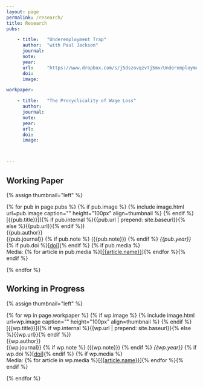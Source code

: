 ```yaml
---
layout: page
permalink: /research/
title: Research
pubs:

    - title:   "Underemployment Trap"
      author:  "with Paul Jackson"
      journal: 
      note:   
      year:   
      url:     "https://www.dropbox.com/s/j5dszovqzv7j5mv/Underemployment_Trap_20230223.pdf?dl=0"
      doi:     
      image:   

workpaper:

    - title:   "The Procyclicality of Wage Loss"
      author:  
      journal: 
      note:   
      year:   
      url:   
      doi:     
      image:   



---
```


## Working Paper

{% assign thumbnail="left" %}

{% for pub in page.pubs %}
{% if pub.image %}
{% include image.html url=pub.image caption="" height="100px" align=thumbnail %}
{% endif %}
[{{pub.title}}]({% if pub.internal %}{{pub.url | prepend: site.baseurl}}{% else %}{{pub.url}}{% endif %})<br />
{{pub.author}}<br />
{{pub.journal}}
{% if pub.note %} ({{pub.note}})
{% endif %} *{{pub.year}}* {% if pub.doi %}[[doi]({{pub.doi}})]{% endif %}
{% if pub.media %}<br />Media: {% for article in pub.media %}[[{{article.name}}]({{article.url}})]{% endfor %}{% endif %}

{% endfor %}

## Working in Progress

{% assign thumbnail="left" %}

{% for wp in page.workpaper %}
{% if wp.image %}
{% include image.html url=wp.image caption="" height="100px" align=thumbnail %}
{% endif %}
[{{wp.title}}]({% if wp.internal %}{{wp.url | prepend: site.baseurl}}{% else %}{{wp.url}}{% endif %})<br />
{{wp.author}}<br />
{{wp.journal}}
{% if wp.note %} ({{wp.note}})
{% endif %} *{{wp.year}}* {% if wp.doi %}[[doi]({{wp.doi}})]{% endif %}
{% if wp.media %}<br />Media: {% for article in wp.media %}[[{{article.name}}]({{article.url}})]{% endfor %}{% endif %}

{% endfor %}
